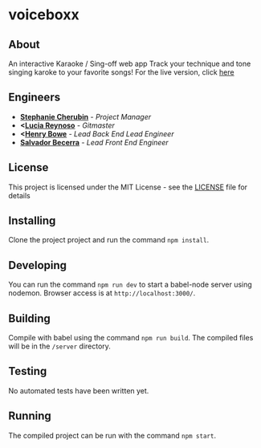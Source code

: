 # voiceboxx

## About
An interactive Karaoke / Sing-off web app
Track your technique and tone singing karoke to your favorite songs!
For the live version, click [here](http://voiceboxx.herokuapp.com)

## Engineers
* **[Stephanie Cherubin](https://github.com/StephanieCherubin)** - *Project Manager*
* **<[Lucia Reynoso](https://github.com/lvreynoso)** - *Gitmaster*
* **<[Henry Bowe](https://github.com/hleejr)** - *Lead Back End Lead Engineer*
* **[Salvador Becerra](https://github.com/salvadb23)** - *Lead Front End Engineer*

## License
This project is licensed under the MIT License - see the [LICENSE](https://github.com/lvreynoso/voicebox/blob/master/LICENSE) file for details

## Installing
Clone the project project and run the command `npm install`.
## Developing
You can run the command `npm run dev` to start a babel-node server using nodemon. Browser access is at `http://localhost:3000/`.
## Building
Compile with babel using the command `npm run build`. The compiled files will be in
the `/server` directory.
## Testing
No automated tests have been written yet.
## Running
The compiled project can be run with the command `npm start`.
